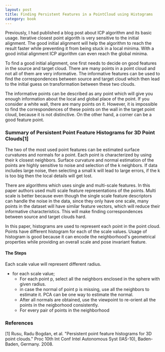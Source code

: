 ```yaml
---
layout: post
title: Finding Persistent Features in a PointCloud using Histograms
category: book
---
```


Previously, I had published a blog post about ICP algorithm and its basic usage. Iterative closest point algorith is very 
sensitive to the initial alignment. The good initial alignment will help the algorithm to reach the result faster while 
preventing it from being stuck in a local minima. With a good initial alignment ICP algorithm can even reach the global 
minima.

To find a good initial alignment, one first needs to decide on good features in the source and target cloud. There are 
many points in a point cloud and not all of them are very informative. The informative features can be used to find the 
correspondences between source and target cloud which then lead to the initial guess on transformation between these two 
clouds.

The informative points can be described as any point which will give you enough information about the local and global 
place of the point. If you consider a white wall, there are many points on it. However, 
it is impossible to find the correspondences of these points on the wall in the target point cloud, because it is not distinctive.
On the other hand, a corner can be a good feature point.

### Summary of Persistent Point Feature Histograms for 3D Point Clouds[1]

The two of the most used point features can be estimated surface curvatures and normals for a point. Each point is characterized 
by using their k closest neighbors. Surface curvature and normal estimation of the points are highly sensitive to noise and 
selection of the k neighbors. If data includes large noise, then selecting a small k will lead to large errors, if the k is too big 
then the local details will get lost.

There are algorithms which uses single and multi-scale features. In this paper authors used multi scale feature representations 
of the points. Multi scale is better because even though the single scale feature descriptors can handle the noise in the 
data, since they only have one scale, many points in the dataset will have similar feature vectors, which will reduce their 
informative characteristics. This will make finding correspondences between source and target clouds hard.

In this paper, histograms are used to represent each point in the point cloud. Points have different histogram for each of 
the scale values. Usage of histogram is good because it can encode the neighborhood's geometrical properties while providing 
an overall scale and pose invariant feature.

#### The Steps

Each scale value will represent different radius.

* for each scale value;
    * For each point p, select all the neighbors enclosed in the sphere with given radius.
    * in case the normal of point p is missing, use all the neighbors to estimate it. PCA can be 
    one way to estimate the normal.
    * After all normals are obtained, use the viewpoint to re-orient all the points in the neigborhood consistently.
    * For every pair of points in the neighborhood

### References
[1] Rusu, Radu Bogdan, et al. "Persistent point feature histograms for 3D point clouds." Proc 10th Int Conf Intel 
Autonomous Syst (IAS-10), Baden-Baden, Germany. 2008.



